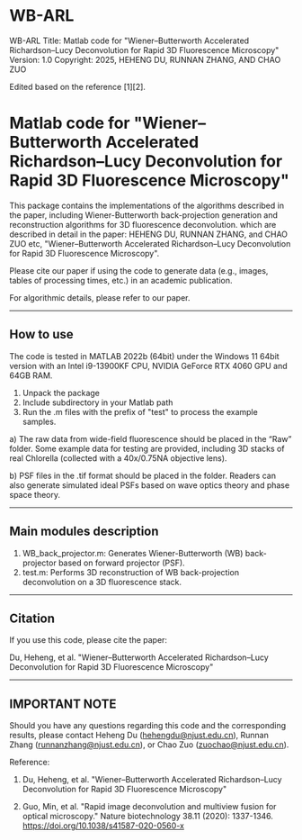 # WB-ARL
WB-ARL
Title:	 Matlab code for "Wiener–Butterworth Accelerated Richardson–Lucy Deconvolution for Rapid 3D Fluorescence Microscopy"
Version: 1.0 
Copyright: 2025, HEHENG DU, RUNNAN ZHANG, AND CHAO ZUO

Edited based on the reference [1][2].

Matlab code for "Wiener–Butterworth Accelerated Richardson–Lucy Deconvolution for Rapid 3D Fluorescence Microscopy"
==========================================================

This package contains the implementations of the algorithms described in the paper, including Wiener-Butterworth back-projection generation and reconstruction algorithms for 3D fluorescence deconvolution.  which are described in detail in the paper:  HEHENG DU, RUNNAN ZHANG, and CHAO ZUO etc, "Wiener–Butterworth Accelerated Richardson–Lucy Deconvolution for Rapid 3D Fluorescence Microscopy".

Please cite our paper if using the code to generate data (e.g., images, tables of processing times, etc.) in an academic publication.

For algorithmic details, please refer to our paper.

----------------
How to use
----------------
The code is tested in MATLAB 2022b (64bit) under the  Windows 11 64bit version with an Intel i9-13900KF CPU, NVIDIA GeForce RTX 4060 GPU and 64GB RAM.

1. Unpack the package
2. Include subdirectory in your Matlab path
3. Run the .m files with the prefix of "test" to process the example samples.

a) The raw data from wide-field fluorescence should be placed in the “Raw” folder. Some example data for testing are provided, including 3D stacks of real Chlorella (collected with a 40x/0.75NA objective lens).

b) PSF files in the .tif format should be placed in the folder. Readers can also generate simulated ideal PSFs based on wave optics theory and phase space theory.



----------------
Main modules description
----------------
1. WB_back_projector.m: Generates Wiener-Butterworth (WB) back-projector based on forward projector (PSF).
2. test.m: Performs 3D reconstruction of WB back-projection deconvolution on a 3D fluorescence stack.


----------------
Citation 
---------------- 
If you use this code, please cite the paper:

Du, Heheng, et al. "Wiener–Butterworth Accelerated Richardson–Lucy Deconvolution for Rapid 3D Fluorescence Microscopy"

----------------
IMPORTANT NOTE 
---------------- 
Should you have any questions regarding this code and the corresponding results, please contact Heheng Du (hehengdu@njust.edu.cn), Runnan Zhang (runnanzhang@njust.edu.cn), or  Chao Zuo (zuochao@njust.edu.cn).



Reference:

 1. Du, Heheng, et al. "Wiener–Butterworth Accelerated Richardson–Lucy Deconvolution for Rapid 3D Fluorescence Microscopy"

 2. Guo, Min, et al. "Rapid image deconvolution and multiview fusion for optical microscopy." Nature biotechnology 38.11 (2020): 1337-1346.  https://doi.org/10.1038/s41587-020-0560-x

